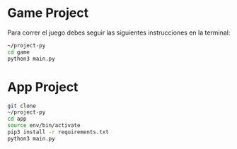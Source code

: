 # Game Project

Para correr el juego debes seguir las siguientes instrucciones en la terminal:
```sh
~/project-py
cd game
python3 main.py
```
# App Project

```sh
git clone
~/project-py
cd app
source env/bin/activate
pip3 install -r requirements.txt
python3 main.py
```
